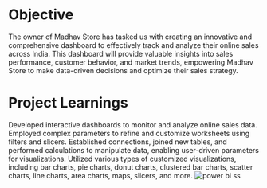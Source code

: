 # Objective 
The owner of Madhav Store has tasked us with creating an innovative and comprehensive dashboard to effectively track and analyze their online sales across India. This dashboard will provide valuable insights into sales performance, customer behavior, and market trends, empowering Madhav Store to make data-driven decisions and optimize their sales strategy.
# Project Learnings 
Developed interactive dashboards to monitor and analyze online sales data.
Employed complex parameters to refine and customize worksheets using filters and slicers.
Established connections, joined new tables, and performed calculations to manipulate data, enabling user-driven parameters for visualizations.
Utilized various types of customized visualizations, including bar charts, pie charts, donut charts, clustered bar charts, scatter charts, line charts, area charts, maps, slicers, and more.
![power bi ss](https://github.com/Gautam20024/Power-BI/assets/154214132/79b4a88e-2134-46de-888e-862db339e14c)

